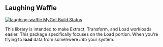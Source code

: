 ## Laughing Waffle

[![laughing-waffle MyGet Build Status](https://www.myget.org/BuildSource/Badge/laughing-waffle?identifier=cfe06860-e514-4595-aeff-6bb1f7a2e974)](https://www.myget.org/feed/Packages/laughing-waffle)

This library is intended to make Extract, Transform, and Load workloads easier. This package specifically focuses on the Load portion. When you're trying to **load** data from somehwere *into* your system. 
